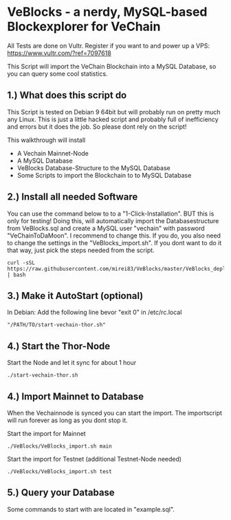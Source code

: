 VeBlocks - a nerdy, MySQL-based Blockexplorer for VeChain
==================

All Tests are done on Vultr. Register if you want to and power up a VPS: https://www.vultr.com/?ref=7097618

This Script will import the VeChain Blockchain into a MySQL Database, so you can query some cool statistics.



1.)  What does this script do
------------------------
This Script is tested on Debian 9 64bit but will probably run on pretty much any Linux. 
This is just a little hacked script and probably full of inefficiency and errors but it does the job. So please dont rely on the script!

This walkthrough will install 
 - A Vechain Mainnet-Node
 - A MySQL Database
 - VeBlocks Database-Structure to the MySQL Database
 - Some Scripts to import the Blockchain to to MySQL Database


2.) Install all needed Software
------------------------
You can use the command below to to a "1-Click-Installation". BUT this is only for testing! Doing this, will automatically import the Databasestructure from VeBlocks.sql and create a MySQL user "vechain" with password "VeChainToDaMoon". I recommend to change this. If you do, you also need to change the settings in the "VeBlocks_import.sh". If you dont want to do it that way, just pick the steps needed from the script.


```shell
curl -sSL https://raw.githubusercontent.com/mirei83/VeBlocks/master/VeBlocks_deploy.sh | bash
```

3.) Make it AutoStart (optional)
------------------------
In Debian:
Add the following line bevor "exit 0" in /etc/rc.local
```shell
"/PATH/TO/start-vechain-thor.sh"
```

4.) Start the Thor-Node
------------------------
Start the Node and let it sync for about 1 hour
```shell
./start-vechain-thor.sh
```

4.) Import Mainnet to Database
------------------------
When the Vechainnode is synced you can start the import. The importscript will run forever as long as you dont stop it.


Start the import for Mainnet
```shell
./VeBlocks/VeBlocks_import.sh main
```

Start the import for Testnet (additional Testnet-Node needed)
```shell
./VeBlocks/VeBlocks_import.sh test
```

5.) Query your Database
------------------------
Some commands to start with are located in "example.sql".